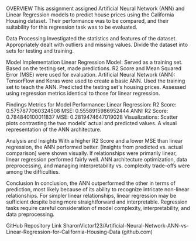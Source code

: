 OVERVIEW
This assignment assigned Artificial Neural Network (ANN) and Linear Regression models to predict house prices using the California Housing dataset. Their performance was to be compared, and their suitability for this regression task was to be evaluated.

Data Processing
Investigated the statistics and features of the dataset.
Appropriately dealt with outliers and missing values.
Divide the dataset into sets for testing and training.

Model Implementation
Linear Regression Model:
Served as a training set.
Based on the testing set, made predictions.
R2 Score and Mean Squared Error (MSE) were used for evaluation.
Artificial Neural Network (ANN): 
TensorFlow and Keras were used to create a basic ANN.
Used the training set to teach the ANN.
Predicted the testing set's housing prices.
Assessed using regression metrics identical to those for linear regression.


Findings
Metrics for Model Performance:
Linear Regression:
R2 Score: 0.5757877060324508
MSE: 0.5558915986952444
ANN: 
R2 Score: 0.784840100011837
MSE: 0.2819474647019028
Visualizations: Scatter plots contrasting the two models' actual and predicted values.
A visual representation of the ANN architecture.

Analysis and Insights
With a higher R2 Score and a lower MSE than linear regression, the ANN performed better.
[Insights from predicted vs. actual comparison] were shown visually.
If relationships were primarily linear, linear regression performed fairly well.
ANN architecture optimization, data preprocessing, and managing interpretability vs. complexity trade-offs were among the difficulties.

Conclusion
In conclusion, the ANN outperformed the other in terms of prediction, most likely because of its ability to recognize intricate non-linear relationships.
For simpler linear relationships, linear regression may be sufficient despite being more straightforward and interpretable.
Regression tasks require careful consideration of model complexity, interpretability, and data preprocessing.

GitHub Repository Link
SharonVictor123/Artificial-Neural-Network-ANN-vs-Linear-Regression-for-California-Housing-Data (github.com) 
